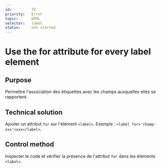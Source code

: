 ```yaml
---
id:         72
priority:   Error
topic:      HTML
selector:   label
status:     not started
---
```


# Use the for attribute for every label element

## Purpose

Permettre l'association des étiquettes avec les champs auxquelles elles se rapportent.

## Technical solution

Ajouter un attribut `for` sur l'élément `<label>`. Exemple : `<label for='champ-xxx'>xxx</label>`.

## Control method

Inspecter le code et vérifier la présence de l'attribut `for` dans les éléments `<label>`.
